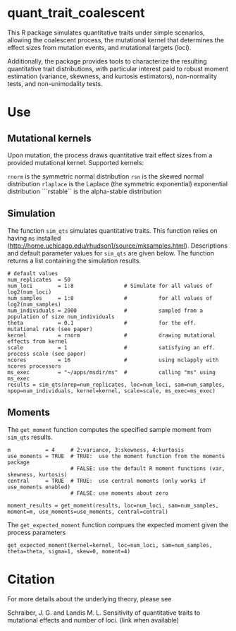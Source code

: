 # quant_trait_coalescent

This R package simulates quantitative traits under simple scenarios, allowing the coalescent process, the mutational kernel that determines the effect sizes from mutation events, and mutational targets (loci).

Additionally, the package provides tools to characterize the resulting quantitative trait distributions, with particular interest paid to robust moment estimation (variance, skewness, and kurtosis estimators), non-normality tests, and non-unimodality tests.

# Use

## Mutational kernels

Upon mutation, the process draws quantitative trait effect sizes from a provided mutational kernel. Supported kernels:

```rnorm``` is the symmetric normal distribution
```rsn``` is the skewed normal distribution
```rlaplace``` is the Laplace (the symmetric exponential) exponential distribution
```rstable`` is the alpha-stable distribution

## Simulation

The function ```sim_qts``` simulates quantitative traits. This function relies on having ```ms``` installed (http://home.uchicago.edu/rhudson1/source/mksamples.html). Descriptions and default parameter values for ```sim_qts``` are given below. The function returns a list containing the simulation results.

```
# default values
num_replicates  = 50
num_loci        = 1:8                # Simulate for all values of log2(num_loci)
num_samples     = 1:8                #          for all values of log2(num_samples)
num_individuals = 2000               #          sampled from a population of size num_individuals
theta           = 0.1                #          for the eff. mutational rate (see paper)
kernel          = rnorm              #          drawing mutational effects from kernel
scale           = 1                  #          satisfying an eff. process scale (see paper)
ncores          = 16                 #          using mclapply with ncores processors
ms_exec         = "~/apps/msdir/ms"  #          calling "ms" using ms_exec
results = sim_qts(nrep=num_replicates, loc=num_loci, sam=num_samples, npop=num_individuals, kernel=kernel, scale=scale, ms_exec=ms_exec)
```

## Moments

The ```get_moment``` function computes the specified sample moment from ```sim_qts``` results.

```
m           = 4     # 2:variance, 3:skewness, 4:kurtosis
use_moments = TRUE  # TRUE:  use the moment function from the moments package
                    # FALSE: use the default R moment functions (var, skewness, kurtosis)
central     = TRUE  # TRUE:  use central moments (only works if use_moments enabled)
                    # FALSE: use moments about zero 

moment_results = get_moment(results, loc=num_loci, sam=num_samples, moment=m, use_moments=use_moments, central=central)
```

The ```get_expected_moment``` function compues the expected moment given the process parameters

```
get_expected_moment(kernel=kernel, loc=num_loci, sam=num_samples, theta=theta, sigma=1, skew=0, moment=4)
```


# Citation

For more details about the underlying theory, please see

Schraiber, J. G. and Landis M. L. Sensitivity of quantitative traits to mutational effects and number of loci.
(link when available)

